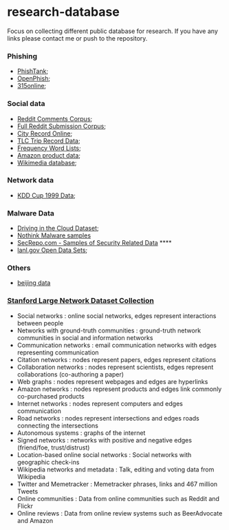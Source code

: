 # research-database
Focus on collecting different public database for research. If you have any links please contact me or push to the repository.


### Phishing
+ [PhishTank](https://www.phishtank.com/developer_info.php);
+ [OpenPhish](https://www.openphish.com/);
+ [315online](http://www.315online.com.cn/list.php?catid=33);

### Social data
+ [Reddit Comments Corpus](https://archive.org/details/2015_reddit_comments_corpus);
+ [Full Reddit Submission Corpus](https://www.reddit.com/r/datasets/comments/3mg812/full_reddit_submission_corpus_now_available_2006/);
+ [City Record Online](https://nycopendata.socrata.com/);
+ [TLC Trip Record Data](http://www.nyc.gov/html/tlc/html/about/trip_record_data.shtml);
+ [Frequency Word Lists](https://invokeit.wordpress.com/frequency-word-lists/);
+ [Amazon product data](http://jmcauley.ucsd.edu/data/amazon/);
+ [Wikimedia database](https://dumps.wikimedia.org/);

### Network data
+ [KDD Cup 1999 Data](http://kdd.ics.uci.edu/databases/kddcup99/kddcup99.html);

### Malware Data
+ [Driving in the Cloud Dataset](http://malicia-project.com/dataset.html);
+ [Nothink Malware samples](http://www.nothink.org/honeypots/malware-archives/)
+ [SecRepo.com - Samples of Security Related Data](http://www.secrepo.com/) ****
+ [lanl.gov Open Data Sets](http://csr.lanl.gov/data/);

### Others
+ [beijing data](http://www.beijingcitylab.com/data-released-1/)

### [Stanford Large Network Dataset Collection](http://snap.stanford.edu/data)
+ Social networks : online social networks, edges represent interactions between people
+ Networks with ground-truth communities : ground-truth network communities in social and information networks
+ Communication networks : email communication networks with edges representing communication
+ Citation networks : nodes represent papers, edges represent citations
+ Collaboration networks : nodes represent scientists, edges represent collaborations (co-authoring a paper)
+ Web graphs : nodes represent webpages and edges are hyperlinks
+ Amazon networks : nodes represent products and edges link commonly co-purchased products
+ Internet networks : nodes represent computers and edges communication
+ Road networks : nodes represent intersections and edges roads connecting the intersections
+ Autonomous systems : graphs of the internet
+ Signed networks : networks with positive and negative edges (friend/foe, trust/distrust)
+ Location-based online social networks : Social networks with geographic check-ins
+ Wikipedia networks and metadata : Talk, editing and voting data from Wikipedia
+ Twitter and Memetracker : Memetracker phrases, links and 467 million Tweets
+ Online communities : Data from online communities such as Reddit and Flickr
+ Online reviews : Data from online review systems such as BeerAdvocate and Amazon
